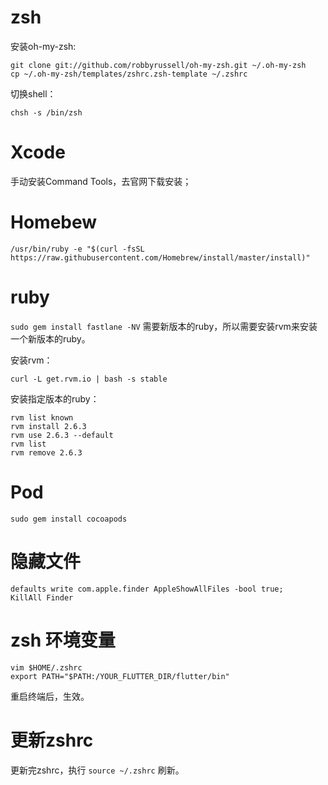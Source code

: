 # zsh

安装oh-my-zsh:

```
git clone git://github.com/robbyrussell/oh-my-zsh.git ~/.oh-my-zsh
cp ~/.oh-my-zsh/templates/zshrc.zsh-template ~/.zshrc
```

切换shell：

```
chsh -s /bin/zsh
```

# Xcode

手动安装Command Tools，去官网下载安装；

# Homebew

```
/usr/bin/ruby -e "$(curl -fsSL https://raw.githubusercontent.com/Homebrew/install/master/install)"
```

# ruby

`sudo gem install fastlane -NV` 需要新版本的ruby，所以需要安装rvm来安装一个新版本的ruby。

安装rvm：

```
curl -L get.rvm.io | bash -s stable
```

安装指定版本的ruby：

```
rvm list known
rvm install 2.6.3
rvm use 2.6.3 --default
rvm list
rvm remove 2.6.3
```

# Pod

```
sudo gem install cocoapods
```

# 隐藏文件

```
defaults write com.apple.finder AppleShowAllFiles -bool true;
KillAll Finder
```

# zsh 环境变量

```
vim $HOME/.zshrc
export PATH="$PATH:/YOUR_FLUTTER_DIR/flutter/bin"
```

重启终端后，生效。

# 更新zshrc

更新完zshrc，执行 `source ~/.zshrc` 刷新。
